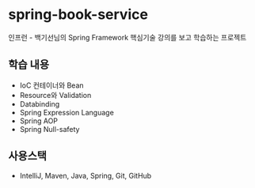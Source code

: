 # spring-book-service
인프런 - 백기선님의 Spring Framework 핵심기술 강의를 보고 학습하는 프로젝트  

## 학습 내용
* IoC 컨테이너와 Bean
* Resource와 Validation
* Databinding
* Spring Expression Language
* Spring AOP
* Spring Null-safety

## 사용스택  
* IntelliJ, Maven, Java, Spring, Git, GitHub  
